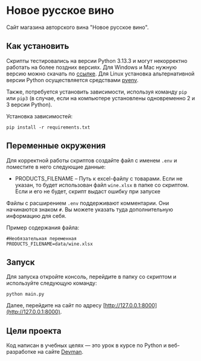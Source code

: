 # Новое русское вино

Сайт магазина авторского вина "Новое русское вино".

## Как установить

Скрипты тестировались на версии Python 3.13.3 и могут некорректно работать на более поздних версиях. 
Для Windows и Mac нужную версию можно скачать по [ссылке](https://www.python.org/downloads/release/python-3133/).
Для Linux установка альтернативной версии Python осуществляется средствами [pyenv](https://github.com/pyenv/pyenv).

Также, потребуется установить зависимости, используя команду `pip` или `pip3` (в случае, если на компьютере установлены одновременно 2 и 3 версии Python).

Установка зависимостей:

```
pip install -r requirements.txt
```

## Переменные окружения

Для корректной работы скриптов создайте файл с именем `.env` и поместите в него следующие данные:

* PRODUCTS_FILENAME – Путь к excel-файлу с товарами. Если не указан, то будет использован файл `wine.xlsx` в папке со скриптом. Если и его не будет, скрипт выдаст ошибку при запуске


Файлы с расширением `.env` поддерживают комментарии. Они начинаются знаком `#`. Вы можете указать туда дополнительную информацию для себя.

Пример содержания файла:

```
#Необязательная переменная
PRODUCTS_FILENAME=data/wine.xlsx
```

## Запуск

Для запуска откройте консоль, перейдите в папку со скриптом и используйте следующую команду:

```
python main.py
```

Далее, перейдите на сайт по адресу [http://127.0.0.1:8000](http://127.0.0.1:8000).

## Цели проекта

Код написан в учебных целях — это урок в курсе по Python и веб-разработке на сайте [Devman](https://dvmn.org).

